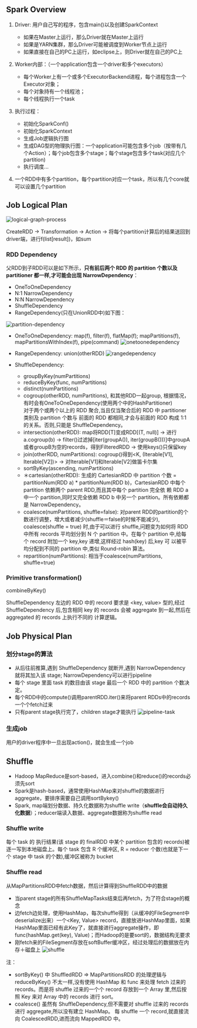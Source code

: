 ## Spark Overview

1. Driver: 用户自己写的程序，包含main()以及创建SparkContext

	* 如果在Master上运行，那么Driver就在Master上运行
	* 如果是YARN集群，那么Driver可能被调度到Worker节点上运行
	* 如果直接在自己的PC上运行，如eclipse上，则Driver就在自己的PC上
2. Worker内部：（一个application包含一个driver和多个executors）

	* 每个Worker上有一个或多个ExecutorBackend进程，每个进程包含一个Executor对象；
	* 每个对象持有一个线程池；
	* 每个线程执行一个task
3. 执行过程：
	
	* 初始化SparkConf()
	* 初始化SparkContext
	* 生成Job逻辑执行图
	* 生成DAG型的物理执行图：一个application可能包含多个job（按带有几个Action）；每个job包含多个stage；每个stage包含多个task(对应几个partition)
	* 执行调度...
	
4. 一个RDD中有多个partition，每个partition对应一个task，所以有几个core就可以设置几个partition

## Job Logical Plan

![logical-graph-process](logical-graph-process.tiff)

CreateRDD -> Transformation -> Action -> 将每个partition计算后的结果送回到driver端，进行f(list[result])，如sum  

### RDD Dependency

父RDD到子RDD可以是如下所示，**只有前后两个 RDD 的 partition 个数以及 partitioner 都一样,才可能会出现 NarrowDependency**：

* OneToOneDependency
* N:1 NarrowDependency
* N:N NarrowDependency
* ShuffleDependency
* RangeDependency(只在UnionRDD中)如下图：

![partition-dependency](partition-dependency.tiff)

- OneToOneDependency: map(f), filter(f), flatMap(f); mapPartitions(f), mapPartitionsWithIndex(f), pipe(command)
![onetoonedependency](onetoonedependency.tiff)
- RangeDependency: union(otherRDD)
![rangedependency](rangedependency.tiff)
- ShuffleDependency: 
	
	- groupByKey(numPartitions)
	- reduceByKey(func, numPartitions)
	- distinct(numPartitions)
	- cogroup(otherRDD, numPartitions), 和其他RDD一起group, 根据情况，有时会有OneToOneDependency(使用两个中的HashPartitioner)  
	对于两个或两个以上的 RDD 聚合,当且仅当聚合后的 RDD 中 partitioner 类别及 partition 个数与 前面的 RDD 都相同,才会与前面的 RDD 构成 1:1 的关系。否则,只能是 ShuffleDependency。
	- intersection(otherRDD): map将RDD[T]变成RDD[(T, null)] -> 进行a.cogroup(b) -> filter()过滤掉[iter(groupA()), iter(groupB()))]中groupA或者groupB为空的records，得到FilteredRDD -> 使用keys()只保留key
	- join(otherRDD, numPartitions): cogroup()得到<K, (Iterable[V1], Iterable[V2])> -> 对Iterable[V1]和Iterable[V2]做笛卡尔集
	- sortByKey(ascending, numPartitions)
	- ＊cartesian(otherRDD): 生成的 CartesianRDD 中 partition 个数 = partitionNum(RDD a) * partitionNum(RDD b)，CartesianRDD 中每个partition 依赖两个 parent RDD,而且其中每个 partition 完全依 赖 RDD a 中一个 partition,同时又完全依赖 RDD b 中另一个 partition。所有依赖都是 NarrowDependency。
	- coalesce(numPartitions, shuffle=false): 对parent RDD的partition的个数进行调整，增大或者减少(shuffle＝false的时候不能减少), coalesce(shuffle = true) 时,由于可以进行 shuffle,问题变为如何将 RDD 中所有 records 平均划分到 N 个 partition 中。在每个 partition 中,给每个 record 附加一个 key,key 递增,这样经过 hash(key) 后,key 可 以被平均分配到不同的 partition 中,类似 Round-robin 算法。
	- repartition(numPartitions): 相当于coalesce(numPartitions, shuffle=true)

### Primitive transformation()

combineByKey()

ShuffleDependency 左边的 RDD 中的 record 要求是 <key, value> 型的,经过 ShuffleDependency 后,包含相同 key 的 records 会被 aggregate 到一起,然后在 aggregated 的 records 上执行不同的 计算逻辑。

## Job Physical Plan

### 划分stage的算法

- 从后往前推算,遇到 ShuffleDependency 就断开,遇到 NarrowDependency 就将其加入该 stage; NarrowDependency可以进行pipeline
- 每个 stage 里面 task 的数目由该 stage 最后一个 RDD 中的 partition 个数决定。
- 每个RDD中的compute()调用parentRDD.iter()来将parent RDDs中的records一个个fetch过来
- 只有parent stage执行完了，children stage才能执行
![pipeline-task](pipeline-task.tiff)

### 生成job

用户的driver程序中一旦出现action()，就会生成一个job

## Shuffle

- Hadoop MapReduce是sort-based，进入combine()和reduce()的records必须先sort
- Spark是hash-based，通常使用HashMap来对shuffle的数据进行aggregate，要排序需要自己调用sortBykey()
- Spark, map端划分数据、持久化数据称为shuffle write（**shuffle会自动持久化数据**）；reducer端读入数据、aggregate数据称为shuffle read

### Shuffle write

每个 task 的 执行结果(该 stage 的 finalRDD 中某个 partition 包含的 records)被逐一写到本地磁盘上。每个 task 包含 R 个缓冲区, R = reducer 个数(也就是下一个 stage 中 task 的个数),缓冲区被称为 bucket

### Shuffle read

从MapPartitionsRDD中fetch数据，然后计算得到ShuffleRDD中的数据

- 当parent stage的所有ShuffleMapTasks结束后再fetch，为了符合stage的概念
- 边fetch边处理，使用HashMap，每次shuffle得到（从缓冲的FileSegment中deserialize出来）一个<Key, Value> record，直接放进HashMap里面，如果HashMap里面已经有此Key了，就直接进行aggregate操作，即func(hashMap.get(key), Value)；而Hadoop的是要sort的，数据结构无要求
- 刚fetch来的FileSegment存放在softBuffer缓冲区，经过处理后的数据放在内存＋磁盘上
![shuffle](shuffle.tiff)

注：

- sortByKey() 中 ShuffledRDD => MapPartitionsRDD 的处理逻辑与 reduceByKey() 不太一样,没有使用 HashMap 和 func 来处理 fetch 过来的 records。而是将 shuffle 过来的一个个 record 存放到一个 Array 里,然后按照 Key 来对 Array 中的 records 进行 sort。
- coalesce() 虽然有 ShuffleDependency,但不需要对 shuffle 过来的 records 进行 aggregate,所以没有建立 HashMap。 每 shuffle 一个 record,就直接流向 CoalescedRDD,进而流向 MappedRDD 中。
